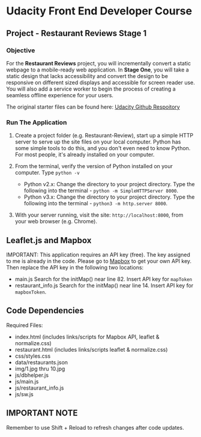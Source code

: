# Udacity Front End Developer Course

## Project - Restaurant Reviews Stage 1

### Objective

For the **Restaurant Reviews** project, you will incrementally convert a static webpage to a mobile-ready web application. In **Stage One**, you will take a static design that lacks accessibility and convert the design to be responsive on different sized displays and accessible for screen reader use. You will also add a service worker to begin the process of creating a seamless offline experience for your users.

The original starter files can be found here: [Udacity Github Respoitory](https://github.com/udacity/mws-restaurant-stage-1)

### Run The Application

1. Create a project folder (e.g. Restaurant-Review), start up a simple HTTP server to serve up the site files on your local computer. Python has some simple tools to do this, and you don't even need to know Python. For most people, it's already installed on your computer.
2. From the terminal, verify the version of Python installed on your computer.  Type `python -v`
   * Python v2.x: Change the directory to your project directory.  Type the following into the terminal -
    `python -m SimpleHTTPServer 8000`.
   * Python v3.x: Change the directory to your project directory.  Type the following into the terminal -
    `python3 -m http.server 8000`.

3. With your server running, visit the site: `http://localhost:8000`, from your web browser (e.g. Chrome).

## Leaflet.js and Mapbox

IMPORTANT:  This application requires an API key (free).  The key assigned to me is already in the code.  Please go to [Mapbox](https://www.mapbox.com/) to get your own API key.  Then replace the API key in the following two locations:

* main.js  Search for the initMap() near line 82.  Insert API key for `mapToken`
* restaurant_info.js  Search for the initMap() near line 14.  Insert API key for `mapboxToken`.

## Code Dependencies

Required Files:

* index.html (includes links/scripts for Mapbox API, leaflet & normalize.css)
* restaurant.html (includes links/scripts leaflet & normalize.css)
* css/styles.css
* data/restaurants.json
* img/1.jpg thru 10.jpg
* js/dbhelper.js
* js/main.js
* js/restaurant_info.js
* js/sw.js

## IMPORTANT NOTE

Remember to use Shift + Reload to refresh changes after code updates.